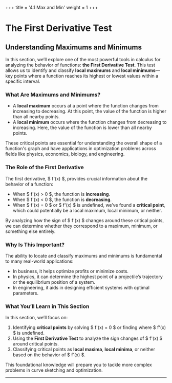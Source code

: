 +++
title = '4.1 Max and Min'
weight = 1
+++

# The First Derivative Test

## Understanding Maximums and Minimums

In this section, we’ll explore one of the most powerful tools in calculus for analyzing the behavior of functions: **the First Derivative Test**. This test allows us to identify and classify **local maximums** and **local minimums**—key points where a function reaches its highest or lowest values within a specific interval.

### What Are Maximums and Minimums?

- A **local maximum** occurs at a point where the function changes from increasing to decreasing. At this point, the value of the function is higher than all nearby points.
- A **local minimum** occurs where the function changes from decreasing to increasing. Here, the value of the function is lower than all nearby points.

These critical points are essential for understanding the overall shape of a function's graph and have applications in optimization problems across fields like physics, economics, biology, and engineering.

### The Role of the First Derivative

The first derivative, $ f'(x) $, provides crucial information about the behavior of a function:
- When $ f'(x) > 0 $, the function is **increasing**.
- When $ f'(x) < 0 $, the function is **decreasing**.
- When $ f'(x) = 0 $ or $ f'(x) $ is undefined, we’ve found a **critical point**, which could potentially be a local maximum, local minimum, or neither.

By analyzing how the sign of $ f'(x) $ changes around these critical points, we can determine whether they correspond to a maximum, minimum, or something else entirely.

### Why Is This Important?

The ability to locate and classify maximums and minimums is fundamental to many real-world applications:
- In business, it helps optimize profits or minimize costs.
- In physics, it can determine the highest point of a projectile’s trajectory or the equilibrium position of a system.
- In engineering, it aids in designing efficient systems with optimal parameters.

### What You’ll Learn in This Section

In this section, we’ll focus on:
1. Identifying **critical points** by solving $ f'(x) = 0 $ or finding where $ f'(x) $ is undefined.
2. Using the **First Derivative Test** to analyze the sign changes of $ f'(x) $ around critical points.
3. Classifying critical points as **local maxima**, **local minima**, or neither based on the behavior of $ f'(x) $.

This foundational knowledge will prepare you to tackle more complex problems in curve sketching and optimization.

---
